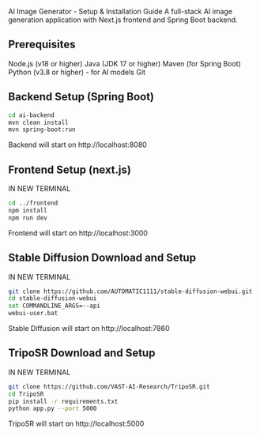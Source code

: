AI Image Generator - Setup & Installation Guide
A full-stack AI image generation application with Next.js frontend and Spring Boot backend.


## Prerequisites

Node.js (v18 or higher)
Java (JDK 17 or higher)
Maven (for Spring Boot)
Python (v3.8 or higher) - for AI models
Git



## Backend Setup (Spring Boot)

```bash
cd ai-backend
mvn clean install
mvn spring-boot:run
```

Backend will start on http://localhost:8080



## Frontend Setup (next.js)

IN NEW TERMINAL
```bash
cd ../frontend
npm install
npm run dev
```

Frontend will start on http://localhost:3000



## Stable Diffusion Download and Setup

IN NEW TERMINAL
```bash
git clone https://github.com/AUTOMATIC1111/stable-diffusion-webui.git
cd stable-diffusion-webui
set COMMANDLINE_ARGS=--api
webui-user.bat
```

Stable Diffusion will start on http://localhost:7860



## TripoSR Download and Setup

IN NEW TERMINAL
```bash
git clone https://github.com/VAST-AI-Research/TripoSR.git
cd TripoSR
pip install -r requirements.txt
python app.py --port 5000
```

TripoSR will start on http://localhost:5000
